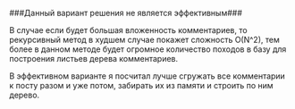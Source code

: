 ###Данный вариант решения не является эффективным###

В случае если будет большая вложенность комментариев, то рекурсивный метод в худшем случае покажет сложность O(N^2),
тем более в данном методе будет огромное количество походов в базу для построения листьев дерева комментариев.

В эффективном варианте я посчитал лучше сгружать все комментарии к посту разом и уже потом, забирать их из памяти и строить по ним дерево.
